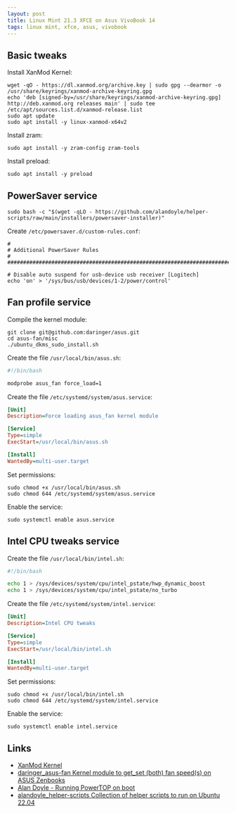 ```yaml
---
layout: post
title: Linux Mint 21.3 XFCE on Asus VivoBook 14
tags: linux mint, xfce, asus, vivobook
---
```


## Basic tweaks

Install XanMod Kernel:

```
wget -qO - https://dl.xanmod.org/archive.key | sudo gpg --dearmor -o /usr/share/keyrings/xanmod-archive-keyring.gpg
echo 'deb [signed-by=/usr/share/keyrings/xanmod-archive-keyring.gpg] http://deb.xanmod.org releases main' | sudo tee /etc/apt/sources.list.d/xanmod-release.list
sudo apt update
sudo apt install -y linux-xanmod-x64v2
```

Install zram:

```
sudo apt install -y zram-config zram-tools
```

Install preload:

```
sudo apt install -y preload
```

## PowerSaver service

```
sudo bash -c "$(wget -qLO - https://github.com/alandoyle/helper-scripts/raw/main/installers/powersaver-installer)"
```

Create `/etc/powersaver.d/custom-rules.conf`:

```
#
# Additional PowerSaver Rules
#
################################################################################

# Disable auto suspend for usb-device usb receiver [Logitech]
echo 'on' > '/sys/bus/usb/devices/1-2/power/control'
```

## Fan profile service

Compile the kernel module:

```
git clone git@github.com:daringer/asus.git
cd asus-fan/misc
./ubuntu_dkms_sudo_install.sh
```

Create the file `/usr/local/bin/asus.sh`:

```bash
#!/bin/bash

modprobe asus_fan force_load=1
```

Create the file `/etc/systemd/system/asus.service`:

```ini
[Unit]
Description=Force loading asus_fan kernel module

[Service]
Type=simple
ExecStart=/usr/local/bin/asus.sh

[Install]
WantedBy=multi-user.target
```

Set permissions:

```
sudo chmod +x /usr/local/bin/asus.sh
sudo chmod 644 /etc/systemd/system/asus.service
```

Enable the service:

```
sudo systemctl enable asus.service
```

## Intel CPU tweaks service

Create the file `/usr/local/bin/intel.sh`:

```bash
#!/bin/bash

echo 1 > /sys/devices/system/cpu/intel_pstate/hwp_dynamic_boost
echo 1 > /sys/devices/system/cpu/intel_pstate/no_turbo
```

Create the file `/etc/systemd/system/intel.service`:

```ini
[Unit]
Description=Intel CPU tweaks

[Service]
Type=simple
ExecStart=/usr/local/bin/intel.sh

[Install]
WantedBy=multi-user.target
```

Set permissions:

```
sudo chmod +x /usr/local/bin/intel.sh
sudo chmod 644 /etc/systemd/system/intel.service
```

Enable the service:

```
sudo systemctl enable intel.service
```

## Links

 - [XanMod Kernel](https://xanmod.org/)
 - [daringer_asus-fan Kernel module to get_set (both) fan speed(s) on ASUS Zenbooks](https://github.com/daringer/asus-fan?tab=readme-ov-file#ubuntu)
 - [Alan Doyle - Running PowerTOP on boot](https://alandoyle.com/blog/running-powertop-on-boot/)
 - [alandoyle_helper-scripts Collection of helper scripts to run on Ubuntu 22.04](https://github.com/alandoyle/helper-scripts/)
